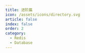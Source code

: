 ```yaml
---
title: 进阶篇
icon: /assets/icons/directory.svg
article: false
index: false
order: 2
category:
  - Redis
  - Database
---
```


<Catalog />
